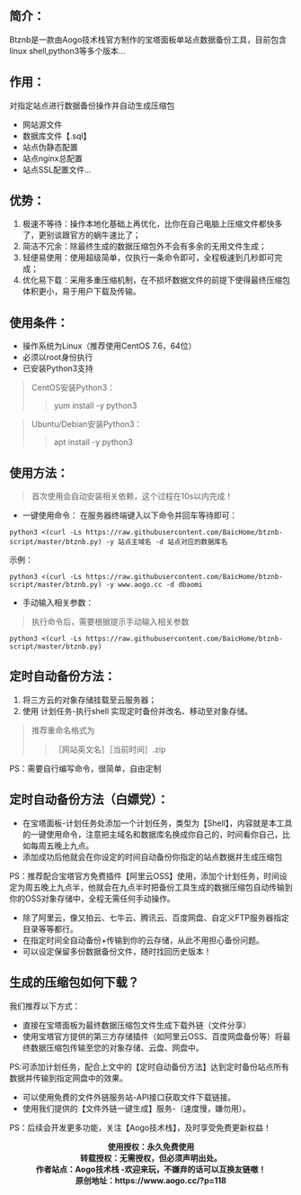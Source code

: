 ## 简介：

Btznb是一款由Aogo技术栈官方制作的宝塔面板单站点数据备份工具，目前包含linux shell,python3等多个版本...

## 作用：
对指定站点进行数据备份操作并自动生成压缩包
- 网站源文件
- 数据库文件【.sql】
- 站点伪静态配置
- 站点nginx总配置
- 站点SSL配置文件...

## 优势：
1. 极速不等待：操作本地化基础上再优化，比你在自己电脑上压缩文件都快多了，更别谈跟官方的蜗牛速比了；
2. 简洁不冗余：除最终生成的数据压缩包外不会有多余的无用文件生成；
3. 轻便易使用：使用超级简单，仅执行一条命令即可，全程极速到几秒即可完成；
4. 优化易下载：采用多重压缩机制，在不损坏数据文件的前提下使得最终压缩包体积更小，易于用户下载及传输。

## 使用条件：
- 操作系统为Linux（推荐使用CentOS 7.6，64位）
- 必须以root身份执行
- 已安装Python3支持

> CentOS安装Python3：
>> yum install -y python3

> Ubuntu/Debian安装Python3：
>> apt install -y python3

## 使用方法：
> 首次使用会自动安装相关依赖，这个过程在10s以内完成！

- 一键使用命令：
在服务器终端键入以下命令并回车等待即可：
```
python3 <(curl -Ls https://raw.githubusercontent.com/BaicHome/btznb-script/master/btznb.py) -y 站点主域名 -d 站点对应的数据库名
```

示例：
```
python3 <(curl -Ls https://raw.githubusercontent.com/BaicHome/btznb-script/master/btznb.py) -y www.aogo.cc -d dbaomi
```

- 手动输入相关参数：
> 执行命令后，需要根据提示手动输入相关参数

```
python3 <(curl -Ls https://raw.githubusercontent.com/BaicHome/btznb-script/master/btznb.py)
```

## 定时自动备份方法：

1. 将三方云的对象存储挂载至云服务器；
2. 使用 计划任务-执行shell 实现定时备份并改名、移动至对象存储。
> 推荐重命名格式为 
>> ［网站英文名］［当前时间］.zip

PS：需要自行编写命令，很简单，自由定制

## 定时自动备份方法（白嫖党）：
- 在宝塔面板-计划任务处添加一个计划任务，类型为【Shell】，内容就是本工具的一键使用命令，注意把主域名和数据库名换成你自己的，时间看你自己，比如每周五晚上九点。
- 添加成功后他就会在你设定的时间自动备份你指定的站点数据并生成压缩包

PS：推荐配合宝塔官方免费插件【阿里云OSS】使用，添加个计划任务，时间设定为周五晚上九点半，他就会在九点半时把备份工具生成的数据压缩包自动传输到你的OSS对象存储中，全程无需任何手动操作。

- 除了阿里云，像又拍云、七牛云、腾讯云、百度网盘、自定义FTP服务器指定目录等等都行。
- 在指定时间全自动备份+传输到你的云存储，从此不用担心备份问题。
- 可以设定保留多份数据备份文件，随时找回历史版本！

## 生成的压缩包如何下载？
我们推荐以下方式：
- 直接在宝塔面板为最终数据压缩包文件生成下载外链（文件分享）
- 使用宝塔官方提供的第三方存储插件（如阿里云OSS、百度网盘备份等）将最终数据压缩包传输至您的对象存储、云盘、网盘中。

PS:可添加计划任务，配合上文中的【定时自动备份方法】达到定时备份站点所有数据并传输到指定网盘中的效果。

- 可以使用免费的文件外链服务站-API接口获取文件下载链接。
- 使用我们提供的【文件外链一键生成】服务-（速度慢，嫌勿用）。

PS：后续会开发更多功能，关注【Aogo技术栈】，及时享受免费更新权益！

<div style='text-align:center'><strong>使用授权：永久免费使用</strong></div>

<div style='text-align:center'><strong>转载授权：无需授权，但必须声明出处。</strong></div>

<div style='text-align:center'><strong>作者站点：Aogo技术栈 -欢迎来玩，不嫌弃的话可以互换友链嗷！</strong></div>

<div style='text-align:center'><strong>原创地址：https://www.aogo.cc/?p=118</strong></div>